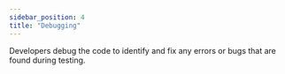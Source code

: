```yaml
---
sidebar_position: 4
title: "Debugging"
---
```


Developers debug the code to identify and fix any errors or bugs that are found during testing.